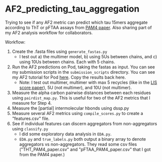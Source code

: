 # AF2_predicting_tau_aggregation
Trying to see if any AF2 metric can predict which tau 15mers aggregate according to ThT or pFTAA assays from [PAM4 paper](https://www.nature.com/articles/s41467-024-45429-2/figures/1).
Also sharing part of my AF2 analysis workflow for collaborators.

Workflow:
1) Create the .fasta files using `generate_fastas.py`
   - I test out a) the multimer model, b) using 5Us between chains, and c) using 10Us between chains. Each with 5 chains.
2) Run the AF2 predictions on Pod, taking the fastas as input. You can see my submission scripts in the `submission_scripts` directory. You can see my AF2 tutorial for Pod [here](https://roamresearch.com/#/app/SamLobo/page/oF3yTZG6x). Copy the results back here.
   - Note: I test out multimer, multimer with max 5 recycles (like in the [LIS score paper](https://www.biorxiv.org/content/10.1101/2024.02.19.580970v1.full.pdf)), 5U (not multimer), and 10U (not multimer).
3) Measure the alpha carbon pairwise distances between each residues using `pairdist_map.py`. This is useful for two of the AF2 metrics that I measure for Step 4.
4) Measure the [partial] intermolecular hbonds using dssp.py
5) Measure several AF2 metrics using `compile_scores.py` to create a "features.csv" file.
6) See if individual features can discern aggregators from non-aggregators using `classify.py`
   - I did some exploratory data analysis in `EDA.py`.
   - `EDA.py` and `true_labels.py` both output a binary array to denote aggregators vs non-aggregators. They read some csv files ("THT_PAM4_paper.csv" and "pFTAA_PAM4_paper.csv" that I got from the PAM4 paper.)

